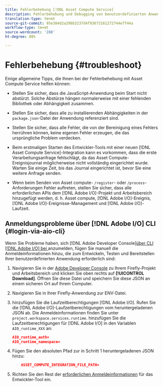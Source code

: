 ```yaml
---
title: Fehlerbehebung [!DNL Asset Compute Service]
description: Fehlerbehebung und Debugging von benutzerdefinierten Anwendungen mit  [!DNL Asset Compute Service].
translation-type: tm+mt
source-git-commit: 95e384d2a298b3237d4f93673161272744e7f44a
workflow-type: tm+mt
source-wordcount: '288'
ht-degree: 80%

---
```



# Fehlerbehebung {#troubleshoot}

Einige allgemeine Tipps, die Ihnen bei der Fehlerbehebung mit Asset Compute Service helfen können:

* Stellen Sie sicher, dass die JavaScript-Anwendung beim Start nicht abstürzt. Solche Abstürze hängen normalerweise mit einer fehlenden Bibliothek oder Abhängigkeit zusammen.
* Stellen Sie sicher, dass alle zu installierenden Abhängigkeiten in der `package.json`-Datei der Anwendung referenziert sind.
* Stellen Sie sicher, dass alle Fehler, die von der Bereinigung eines Fehlers herrühren können, keine eigenen Fehler erzeugen, die das ursprüngliche Problem verdecken.

* Beim erstmaligen Starten des Entwickler-Tools mit einer neuen [!DNL Asset Compute Service]-Integration kann es vorkommen, dass die erste Verarbeitungsanfrage fehlschlägt, da das Asset Compute-Ereignisjournal möglicherweise nicht vollständig eingerichtet wurde. Warten Sie einige Zeit, bis das Journal eingerichtet ist, bevor Sie eine weitere Anfrage senden.
* Wenn beim Senden von Asset compute- `/register`- oder `/process`-Anforderungen Fehler auftreten, stellen Sie sicher, dass alle erforderlichen APIs dem [!DNL Adobe I/O]-Projekt und Arbeitsbereich hinzugefügt werden, d. h. Asset compute, [!DNL Adobe I/O]-Ereignis, [!DNL Adobe I/O]-Ereignisse-Management und [!DNL Adobe I/O]-Laufzeit.

## Anmeldungsprobleme über [!DNL Adobe I/O] CLI {#login-via-aio-cli}

Wenn Sie Probleme haben, sich [!DNL Adobe Developer Console][über CLI [!DNL Adobe I/O]  bei ](https://github.com/AdobeDocs/project-firefly/blob/master/getting_started/first_app.md#3-signing-in-from-cli) anzumelden, fügen Sie manuell die Anmeldeinformationen hinzu, die zum Entwickeln, Testen und Bereitstellen Ihrer benutzerdefinierten Anwendung erforderlich sind:

1. Navigieren Sie in der [Adobe Developer Console](https://console.adobe.io/) zu Ihrem Firefly-Projekt und Arbeitsbereich und klicken Sie oben rechts auf **[!UICONTROL Download]**. Öffnen Sie diese Datei und speichern Sie diese JSON an einem sicheren Ort auf Ihrem Computer.

1. Navigieren Sie in Ihrer Firefly-Anwendung zur ENV-Datei.

1. hinzufügen Sie die Laufzeitberechtigungen [!DNL Adobe I/O]. Rufen Sie die [!DNL Adobe I/O]-Laufzeitberechtigungen vom heruntergeladenen JSON ab. Die Anmeldeinformationen finden Sie unter `project.workspace.services.runtime`. hinzufügen Sie die Laufzeitberechtigungen für [!DNL Adobe I/O] in den Variablen `AIO_runtime_XXX` an:

   ```json
   AIO_runtime_auth=
   AIO_runtime_namespace=
   ```

1. Fügen Sie den absoluten Pfad zur in Schritt 1 heruntergeladenen JSON hinzu:

   ```json
       ASSET_COMPUTE_INTEGRATION_FILE_PATH=
   ```

1. Richten Sie den Rest der [erforderlichen Anmeldeinformationen](develop-custom-application.md) für das Entwickler-Tool ein.

<!-- TBD for later:
Add any best practices for developers in this section:
* Any items to take care of when creating projects.
* Any naming conventions, reserved keywords, etc.?
* Any terms that can become a source of confusion later based on our OOTB naming.

* If required, add limitations for custom applications and spin those off as best practices.
* Do NOT borrow any content from https://git.corp.adobe.com/nui/nui/blob/master/doc/worker_api.md. It is outdated and irrelevant for 3rd party custom applications.
-->
